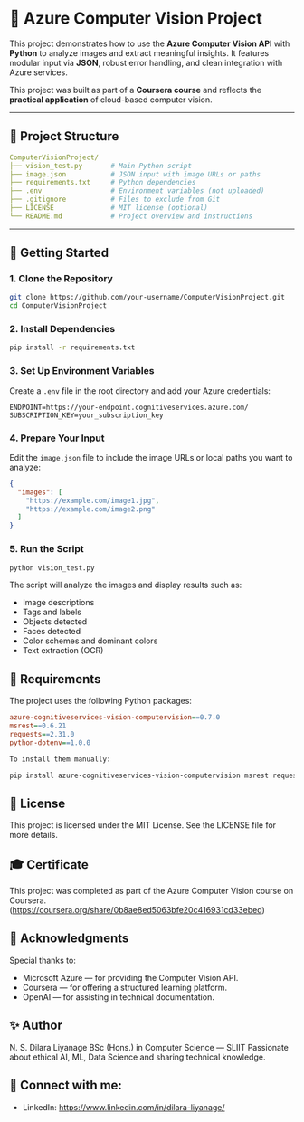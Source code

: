 # 🧠 Azure Computer Vision Project

This project demonstrates how to use the **Azure Computer Vision API** with **Python** to analyze images and extract meaningful insights. It features modular input via **JSON**, robust error handling, and clean integration with Azure services.

This project was built as part of a **Coursera course** and reflects the **practical application** of cloud-based computer vision.

---

## 📂 Project Structure

```yaml
ComputerVisionProject/
├── vision_test.py       # Main Python script
├── image.json           # JSON input with image URLs or paths
├── requirements.txt     # Python dependencies
├── .env                 # Environment variables (not uploaded)
├── .gitignore           # Files to exclude from Git
├── LICENSE              # MIT license (optional)
└── README.md            # Project overview and instructions
```

---

## 🚀 Getting Started

### **1. Clone the Repository**

```bash
git clone https://github.com/your-username/ComputerVisionProject.git
cd ComputerVisionProject
```
### **2. Install Dependencies**
```bash
pip install -r requirements.txt
```
### **3. Set Up Environment Variables**
Create a ```.env``` file in the root directory and add your Azure credentials:

```env
ENDPOINT=https://your-endpoint.cognitiveservices.azure.com/
SUBSCRIPTION_KEY=your_subscription_key
```

### **4. Prepare Your Input**
Edit the ```image.json``` file to include the image URLs or local paths you want to analyze:

```json
{
  "images": [
    "https://example.com/image1.jpg",
    "https://example.com/image2.png"
  ]
}
```
### **5. Run the Script**
```bash
python vision_test.py
```

The script will analyze the images and display results such as:

- Image descriptions
- Tags and labels
- Objects detected
- Faces detected
- Color schemes and dominant colors
- Text extraction (OCR)

## 🧪 Requirements
The project uses the following Python packages:

```ini
azure-cognitiveservices-vision-computervision==0.7.0
msrest==0.6.21
requests==2.31.0
python-dotenv==1.0.0
```
```bash
To install them manually:
```

```bash
pip install azure-cognitiveservices-vision-computervision msrest requests python-dotenv
```

## 📜 License
This project is licensed under the MIT License.
See the LICENSE file for more details.

## 🎓 Certificate
This project was completed as part of the Azure Computer Vision course on Coursera.
(https://coursera.org/share/0b8ae8ed5063bfe20c416931cd33ebed)

## 🙌 Acknowledgments
Special thanks to:
- Microsoft Azure — for providing the Computer Vision API.
- Coursera — for offering a structured learning platform.
- OpenAI — for assisting in technical documentation.

## ✨ Author
N. S. Dilara Liyanage
BSc (Hons.) in Computer Science — SLIIT
Passionate about ethical AI, ML, Data Science and sharing technical knowledge.

## 🔗 Connect with me:

- LinkedIn: https://www.linkedin.com/in/dilara-liyanage/

